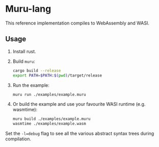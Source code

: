 # Muru-lang

This reference implementation compiles to WebAssembly and WASI.

## Usage

1. Install rust.
1. Build `muru`:

    ```sh
    cargo build --release
    export PATH=$PATH:$(pwd)/target/release
    ```

1. Run the example:

    ```sh
    muru run ./examples/example.muru
    ```

1. Or build the example and use your favourite WASI runtime (e.g. wasmtime):

    ```sh
    muru build ./examples/example.muru
    wasmtime ./examples/example.wasm
    ```

Set the `-l=debug` flag to see all the various abstract syntax trees during compilation.
